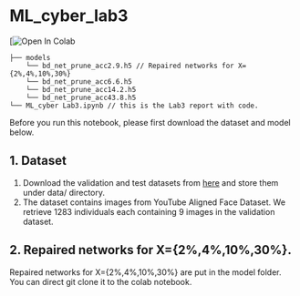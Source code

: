 # ML_cyber_lab3
[![Open In Colab](https://colab.research.google.com/drive/1VZ0L-s29ENbmdZBOeN9zOZkrYbqa-JFy?usp=sharing)
```
├── models
    └── bd_net_prune_acc2.9.h5 // Repaired networks for X={2%,4%,10%,30%}
    └── bd_net_prune_acc6.6.h5
    └── bd_net_prune_acc14.2.h5
    └── bd_net_prune_acc43.8.h5
└── ML_cyber Lab3.ipynb // this is the Lab3 report with code.
```
Before you run this notebook, please first download the dataset and model below.
## 1. Dataset
1. Download the validation and test datasets from [here](https://drive.google.com/drive/folders/13o2ybRJ1BkGUvfmQEeZqDo1kskyFywab?usp=sharing) and store them under data/ directory.
2. The dataset contains images from YouTube Aligned Face Dataset. We retrieve 1283 individuals each containing 9 images in the validation dataset.
## 2. Repaired networks for X={2%,4%,10%,30%}. 
Repaired networks for X={2%,4%,10%,30%} are put in the model folder. You can direct git clone it to the colab notebook.
